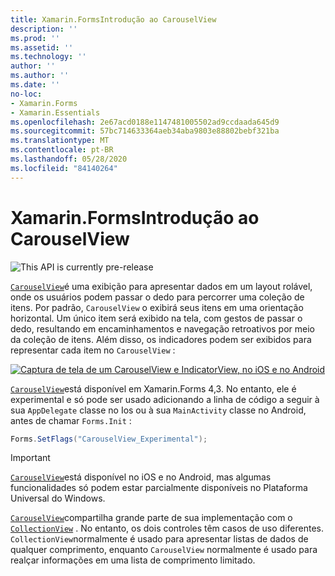 ```yaml
---
title: Xamarin.FormsIntrodução ao CarouselView
description: ''
ms.prod: ''
ms.assetid: ''
ms.technology: ''
author: ''
ms.author: ''
ms.date: ''
no-loc:
- Xamarin.Forms
- Xamarin.Essentials
ms.openlocfilehash: 2e67acd0188e1147481005502ad9ccdaada645d9
ms.sourcegitcommit: 57bc714633364aeb34aba9803e88802bebf321ba
ms.translationtype: MT
ms.contentlocale: pt-BR
ms.lasthandoff: 05/28/2020
ms.locfileid: "84140264"
---
```

# <a name="xamarinforms-carouselview-introduction"></a>Xamarin.FormsIntrodução ao CarouselView

![](~/media/shared/preview.png "This API is currently pre-release")

[`CarouselView`](xref:Xamarin.Forms.CarouselView)é uma exibição para apresentar dados em um layout rolável, onde os usuários podem passar o dedo para percorrer uma coleção de itens. Por padrão, `CarouselView` o exibirá seus itens em uma orientação horizontal. Um único item será exibido na tela, com gestos de passar o dedo, resultando em encaminhamentos e navegação retroativos por meio da coleção de itens. Além disso, os indicadores podem ser exibidos para representar cada item no `CarouselView` :

[![Captura de tela de um CarouselView e IndicatorView, no iOS e no Android](populate-data-images/indicators.png "Círculos de IndicatorView")](populate-data-images/indicators-large.png#lightbox "Círculos de IndicatorView")

[`CarouselView`](xref:Xamarin.Forms.CarouselView)está disponível em Xamarin.Forms 4,3. No entanto, ele é experimental e só pode ser usado adicionando a linha de código a seguir à sua `AppDelegate` classe no Ios ou à sua `MainActivity` classe no Android, antes de chamar `Forms.Init` :

```csharp
Forms.SetFlags("CarouselView_Experimental");
```

> [!IMPORTANT]
> [`CarouselView`](xref:Xamarin.Forms.CarouselView)está disponível no iOS e no Android, mas algumas funcionalidades só podem estar parcialmente disponíveis no Plataforma Universal do Windows.

[`CarouselView`](xref:Xamarin.Forms.CarouselView)compartilha grande parte de sua implementação com o [`CollectionView`](xref:Xamarin.Forms.CollectionView) . No entanto, os dois controles têm casos de uso diferentes. `CollectionView`normalmente é usado para apresentar listas de dados de qualquer comprimento, enquanto `CarouselView` normalmente é usado para realçar informações em uma lista de comprimento limitado.
